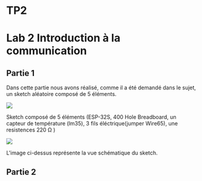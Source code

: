 <h1> TP2 </h1>

<h1>Lab 2 Introduction à la communication</h1>

<h2> Partie 1</h2>
<p> Dans cette partie nous avons réalisé, comme il a été demandé dans le sujet, un sketch aléatoire composé de 5 éléments.</p>
<img src="https://github.com/institut-galilee/2020-smart-box/blob/master/lab/2/sketch.png"/>
<p> Sketch composé de 5 éléments (ESP-32S, 400 Hole Breadboard, un capteur de température (lm35), 3 fils éléctrique(jumper Wire65), une resistences 220 Ω )</p>
<P> <P/>
<img src="https://github.com/institut-galilee/2020-smart-box/blob/master/lab/2/schematic.png"/>
<P> L'image ci-dessus représente la vue schématique du sketch.<P/>
 
<h2> Partie 2</h2>
<img src=""/>
 <P> <P/>
<img src=""/>
<P> <P/>
